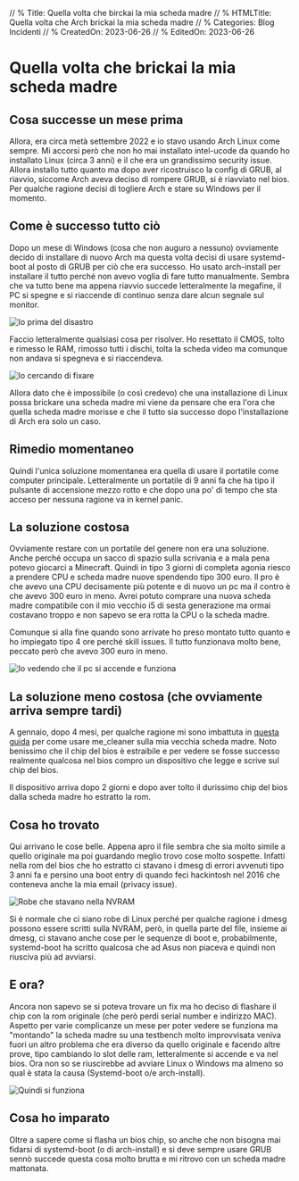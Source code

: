 // % Title: Quella volta che birckai la mia scheda madre
// % HTMLTitle: Quella volta che Arch brickai la mia scheda madre
// % Categories: Blog Incidenti
// % CreatedOn: 2023-06-26
// % EditedOn: 2023-06-26

# Quella volta che brickai la mia scheda madre

## Cosa successe un mese prima

Allora, era circa metà settembre 2022 e io stavo usando Arch Linux come sempre. Mi accorsi però che non ho mai installato intel-ucode da quando ho installato Linux (circa 3 anni) e il che era un grandissimo security issue. Allora installo tutto quanto ma dopo aver ricostruisco la config di GRUB, al riavvio, siccome Arch aveva deciso di rompere GRUB, si è riavviato nel bios. Per qualche ragione decisi di togliere Arch e stare su Windows per il momento.

## Come è successo tutto ciò

Dopo un mese di Windows (cosa che non auguro a nessuno) ovviamente decido di installare di nuovo Arch ma questa volta decisi di usare systemd-boot al posto di GRUB per ciò che era successo. Ho usato arch-install per installare il tutto perché non avevo voglia di fare tutto manualmente. Sembra che va tutto bene ma appena riavvio succede letteralmente la megafine, il PC si spegne e si riaccende di continuo senza dare alcun segnale sul monitor.

![Io prima del disastro]([staticoso:Site:RelativeRoot]Assets/mobo/arch_install.png)

Faccio letteralmente qualsiasi cosa per risolver. Ho resettato il CMOS, tolto e rimesso le RAM, rimosso tutti i dischi, tolta la scheda video ma comunque non andava si spegneva e si riaccendeva.

![Io cercando di fixare]([staticoso:Site:RelativeRoot]Assets/mobo/fix_motherboard.png)

Allora dato che è impossibile (o così credevo) che una installazione di Linux possa brickare una scheda madre mi viene da pensare che era l'ora che quella scheda madre morisse e che il tutto sia successo dopo l'installazione di Arch era solo un caso.

## Rimedio momentaneo

Quindi l'unica soluzione momentanea era quella di usare il portatile come computer principale. Letteralmente un portatile di 9 anni fa che ha tipo il pulsante di accensione mezzo rotto e che dopo una po' di tempo che sta acceso per nessuna ragione va in kernel panic.

## La soluzione costosa

Ovviamente restare con un portatile del genere non era una soluzione. Anche perché occupa un sacco di spazio sulla scrivania e a mala pena potevo giocarci a Minecraft. Quindi in tipo 3 giorni di completa agonia riesco a prendere CPU e scheda madre nuove spendendo tipo 300 euro. Il pro è che avevo una CPU decisamente più potente e di nuovo un pc ma il contro è che avevo 300 euro in meno. Avrei potuto comprare una nuova scheda madre compatibile con il mio vecchio i5 di sesta generazione ma ormai costavano troppo e non sapevo se era rotta la CPU o la scheda madre.

Comunque si alla fine quando sono arrivate ho preso montato tutto quanto e ho impiegato tipo 4 ore perché skill issues. Il tutto funzionava molto bene, peccato però che avevo 300 euro in meno.

![Io vedendo che il pc si accende e funziona]([staticoso:Site:RelativeRoot]Assets/mobo/pc_nuovo.png)

## La soluzione meno costosa (che ovviamente arriva sempre tardi)

A gennaio, dopo 4 mesi, per qualche ragione mi sono imbattuta in [questa guida](https://github.com/corna/me_cleaner/issues/98) per come usare me_cleaner sulla mia vecchia scheda madre. Noto benissimo che il chip del bios è estraibile e per vedere se fosse successo realmente qualcosa nel bios compro un dispositivo che legge e scrive sul chip del bios.

Il dispositivo arriva dopo 2 giorni e dopo aver tolto il durissimo chip del bios dalla scheda madre ho estratto la rom.

## Cosa ho trovato

Qui arrivano le cose belle. Appena apro il file sembra che sia molto simile a quello originale ma poi guardando meglio trovo cose molto sospette. Infatti nella rom del bios che ho estratto ci stavano i dmesg di errori avvenuti tipo 3 anni fa e persino una boot entry di quando feci hackintosh nel 2016 che conteneva anche la mia email (privacy issue).

![Robe che stavano nella NVRAM]([staticoso:Site:RelativeRoot]Assets/mobo/dmesg1.png)

Si è normale che ci siano robe di Linux perché per qualche ragione i dmesg possono essere scritti sulla NVRAM, però, in quella parte del file, insieme ai dmesg, ci stavano anche cose per le sequenze di boot e, probabilmente, systemd-boot ha scritto qualcosa che ad Asus non piaceva e quindi non riusciva più ad avviarsi.

## E ora?

Ancora non sapevo se si poteva trovare un fix ma ho deciso di flashare il chip con la rom originale (che però perdi serial number e indirizzo MAC). Aspetto per varie complicanze un mese per poter vedere se funziona ma "montando" la scheda madre su una testbench molto improvvisata veniva fuori un altro problema che era diverso da quello originale e facendo altre prove, tipo cambiando lo slot delle ram, letteralmente si accende e va nel bios. Ora non so se riuscirebbe ad avviare Linux o Windows ma almeno so qual è stata la causa (Systemd-boot o/e arch-install).

![Quindi si funziona]([staticoso:Site:RelativeRoot]Assets/mobo/fix_final.png)

## Cosa ho imparato

Oltre a sapere come si flasha un bios chip, so anche che non bisogna mai fidarsi di systemd-boot (o di arch-install) e si deve sempre usare GRUB sennò succede questa cosa molto brutta e mi ritrovo con un scheda madre mattonata.
